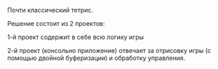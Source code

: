 Почти классический тетрис. 

Решение состоит из 2 проектов:

1-й проект содержит в себе всю логику игры

2-й проект (консольно приложение) отвечает за отрисовку игры (с помощью двойной буферизации) и обработку управления.  
